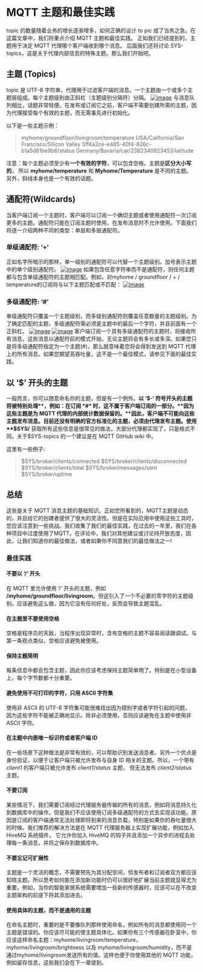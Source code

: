 # MQTT 主题和最佳实践

topic 的数量随着业务的增长逐渐增多，如何正确的设计 to pic 成了当务之急。在这篇文章中，我们将重点介绍 MQTT 主题和最佳实践。 正如我们已经提到的，主题用于决定 MQTT 代理哪个客户端收到哪个消息。 后面我们还将讨论 SYS-topics，这是关于代理内部信息的特殊主题。那么我们开始吧。

## 主题 (Topics)

topic 是 UTF-8 字符串，代理用于过滤客户端的消息。一个主题由一个或多个主题层组成。每个主题级别由正斜杠（主题级别分隔符）分隔。
[![image](https://user-images.githubusercontent.com/15242708/35684808-f767e2ca-07a2-11e8-9260-c4c77798fbee.png)](https://user-images.githubusercontent.com/15242708/35684808-f767e2ca-07a2-11e8-9260-c4c77798fbee.png)
与消息队列相比，话题非常轻便。在发布或订阅它之前，客户端不需要创建所需的主题，因为代理接受每个有效的主题，而无需事先进行初始化。

以下是一些主题示例：

> myhome/groundfloor/livingroom/temperature
> USA/California/San Francisco/Silicon Valley
> 5ff4a2ce-e485-40f4-826c-b1a5d81be9b6/status
> Germany/Bavaria/car/2382340923453/latitude

注意：每个主题必须至少有**一个有效的字符**，可以包含空格。主题是**区分大小写的**， 所以 **myhome/temperature** 和 **Myhome/Temperature** 是不同的主题。另外，斜线本身也是一个有效的话题。

## 通配符(Wildcards)

当客户端订阅一个主题时，客户端可以订阅一个确切主题或者使用通配符一次订阅更多的主题。通配符只能在订阅主题时使用，在发布消息时不允许使用。下面我们将逐一介绍两种不同的类型：单层和多层通配符。

### 单级通配符: ‘+’

正如名字所暗示的那样，单一级别的通配符可以代替一个主题级别。加号表示主题中的单个级别通配符。
[![image](https://user-images.githubusercontent.com/15242708/35806288-ef42571e-0ab9-11e8-87ec-2b8a40f86b16.png)](https://user-images.githubusercontent.com/15242708/35806288-ef42571e-0ab9-11e8-87ec-2b8a40f86b16.png)
如果包含任意字符串而不是通配符，则任何主题都与包含单级通配符的主题相匹配。例如，对myhome / groundfloor / + / temperature的订阅将与以下主题匹配或不匹配：
[![image](https://user-images.githubusercontent.com/15242708/35806302-fc7e4ee2-0ab9-11e8-894c-8ab8d79e894d.png)](https://user-images.githubusercontent.com/15242708/35806302-fc7e4ee2-0ab9-11e8-894c-8ab8d79e894d.png)

### 多级通配符: ‘#’

单级通配符只覆盖一个主题级别，而多级别通配符则覆盖任意数量的主题级别。为了确定匹配的主题，多级通配符需必须是主题中的最后一个字符，并且前面有一个正斜杠。
[![image](https://user-images.githubusercontent.com/15242708/35806375-3d7a7718-0aba-11e8-9604-c721ca51abf5.png)](https://user-images.githubusercontent.com/15242708/35806375-3d7a7718-0aba-11e8-9604-c721ca51abf5.png)
[![image](https://user-images.githubusercontent.com/15242708/35806382-46dd740e-0aba-11e8-9fca-9033006e5356.png)](https://user-images.githubusercontent.com/15242708/35806382-46dd740e-0aba-11e8-9fca-9033006e5356.png)
客户端订阅一个具有多级通配符的主题时，将接收所有消息，这些消息以通配符前的模式开始，无论主题将会有多长或多深。如果您只是将多级通配符指定为一个主题(#)，那么就意味着您将会得到发送到 MQTT 代理上的所有消息。如果您期望高吞吐量，这不是一个最佳模式，请参见下面的最佳实践。

## 以 ‘$’ 开头的主题

一般而言，你可以随意命名你的主题，但是有一个例外。**以 ‘$-‘ 符号开头的主题将被特别处理**，例如：在订阅 *#* 时，这不属于客户端订阅的一部分。**因为这些主题是为 MQTT 代理的内部统计数据保留的。**因此，客户端不可能向这些主题发布消息。目前还没有明确的官方标准化的主题，必须由代理发布主题。使用 **$SYS/** 获取所有这些信息是很常见的做法，大部分代理都实现了，只是格式不同。关于$SYS-topics 的一个建议是在 MQTT GitHub wiki 中。

这里有一些例子:

> $SYS/broker/clients/connected
> $SYS/broker/clients/disconnected
> $SYS/broker/clients/total
> $SYS/broker/messages/sent
> $SYS/broker/uptime

## 总结

这些是关于 MQTT 消息主题的基础知识。正如您所看到的，MQTT主题是动态的，并且给它的创建者提供了很大的灵活性。但是在实际应用中使用这些工具时，您应该注意到一些挑战。我们收集了我们的最佳实践，在过去的一年里，我们在各种项目中过度使用了MQTT。在评论中，我们对其他建议或讨论持开放态度，因此，让我们知道你的最佳做法，或者如果你不同意我们的最佳做法之一!

### 最佳实践

#### 不要以 ‘/‘ 开头

在 MQTT 里允许使用 ‘/‘ 开头的主题，例如 **/myhome/groundfloor/livingroom**。但这引入了一个不必要的零字符的主题级别。应该避免这么做，因为它没有任何好处，反而会导致主题混乱。

#### 在主题里不要使用空格

空格是程序员的天敌，当程序出现异常时，含有空格的主题不容易阅读跟调试。与第一条观点类似，空格应该避免被使用。

#### 保持主题简明

每条信息中都会包含主题，因此你应该考虑保持主题简单明了。特别是在小型设备上，每个字节数都十分重要。

#### 避免使用不可打印的字符，只用 ASCII 字符集

使用非 ASCII 的 UTF-8 字符集可能很难找出因为错别字或者字符引起的问题， 因为这些字符不能被正确地显示。除非必须使用，否则应该避免在主题中使用非 ASCII 字符。

#### 在主题中内嵌唯一标识符或者客户端 ID

在一些场景下这种做法是非常有效的，可以帮助识别发送消息者。另外一个优点是身份验证，以便于让客户端只被允许发布与自身 ID 相关的主题。所以，一个带有 *client1* 的客户端只被允许发布 *client1/status* 主题， 但无法发布 *client2/status* 主题。

#### 不要订阅

某些情况下，我们需要订阅经过代理服务器传输的所有的消息，例如将消息持久化到数据库中的操作。但是我们不应该使用订阅多级通配符的方式去实现该功能。原因是订阅的客户端通常无法处理即将到来的消息负载，特别是如果你的吞吐量很大的时候。我们推荐的解决方法是在 MQTT 代理服务器上实现扩展功能，例如加入 HiveMQ 系统插件， 它允许你加入 HiveMQ 的钩子并且添加一个异步的进程去处理每一条消息，并将之保存到数据库中。

#### 不要忘记可扩展性

主题是一个灵活的概念，不需要预先为其分配空间，但发布者和订阅者双方都应该知晓主题。所以思考如何能在添加新功能时仍可以很好地扩展当前主题就显得尤为重要。例如，当你的智能家居系统需要增加一些新的传感器时，应该可以在不改变主题架构的前提下将其添加进去。

#### 使用具体的主题，而不是通用的主题

在命名主题时，重要的是不要像队列那样使用命名，例如所有的消息都使用同一个主题是错误的。你应该尽可能的使主题具体化。如果你有三个传感器在卧室中，你应该这样命名主题：myhome/livingroom/temperature，myhome/livingroom/brightness 以及 myhome/livingroom/humidity，而不是通过myhome/livingroom发送所有的值。这样也便于你使用其他的 MQTT 功能，例如留存信息，这些我们会在下一章提到。